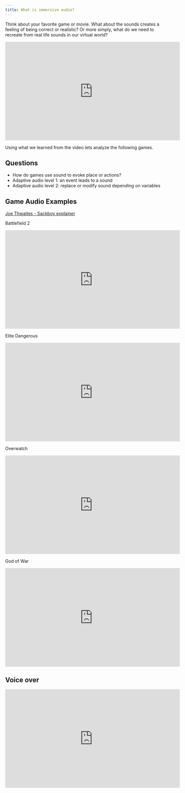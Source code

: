```yaml
---
title: What is immersive audio?
---
```


Think about your favorite game or movie. What about the sounds creates a feeling of being correct or realistic? Or more simply, what do we need to recreate from real life sounds in our virtual world?

<!--
Answers: directionality, spatiality, non reapeating, always changing, complexity  
-->


<iframe width="560" height="315" src="https://www.youtube.com/embed/p-FLWabby4Y" title="YouTube video player" frameborder="0" allow="accelerometer; autoplay; clipboard-write; encrypted-media; gyroscope; picture-in-picture" allowfullscreen></iframe>

Using what we learned from the video lets analyze the following games. 

## Questions
* How do games use sound to evoke place or actions? 
* Adaptive audio level 1: an event leads to a sound
    <!-- * What makes footsteps adaptive?
    * What other kind of events do we find in games? -->
* Adaptive audio level 2: replace or modify sound depending on variables 
    <!-- * Footstep sounds change depending on the surface the player is walking on, or the size of the room
    * Race car sounds different going through tunnel, added reverb  -->

## Game Audio Examples 

[Joe Thwaites - Sackboy explainer](https://twitter.com/jaywaters76/status/1372952694852321282)

Battlefield 2
<iframe width="560" height="315" src="https://www.youtube.com/embed/-AxiUMiKGLY" title="YouTube video player" frameborder="0" allow="accelerometer; autoplay; clipboard-write; encrypted-media; gyroscope; picture-in-picture" allowfullscreen></iframe>


Elite Dangerous 
<iframe width="560" height="315" src="https://www.youtube.com/embed/QIgRA00mBlo" title="YouTube video player" frameborder="0" allow="accelerometer; autoplay; clipboard-write; encrypted-media; gyroscope; picture-in-picture" allowfullscreen></iframe>

Overwatch 
<iframe width="560" height="315" src="https://www.youtube.com/embed/3LUM23eC_9Y" title="YouTube video player" frameborder="0" allow="accelerometer; autoplay; clipboard-write; encrypted-media; gyroscope; picture-in-picture" allowfullscreen></iframe>


God of War 
<iframe width="560" height="315" src="https://www.youtube.com/embed/hRMX9Rzq1AA" title="YouTube video player" frameborder="0" allow="accelerometer; autoplay; clipboard-write; encrypted-media; gyroscope; picture-in-picture" allowfullscreen></iframe>

## Voice over 

<iframe width="560" height="315" src="https://www.youtube.com/embed/FGsbeTV76YI" title="YouTube video player" frameborder="0" allow="accelerometer; autoplay; clipboard-write; encrypted-media; gyroscope; picture-in-picture" allowfullscreen></iframe>